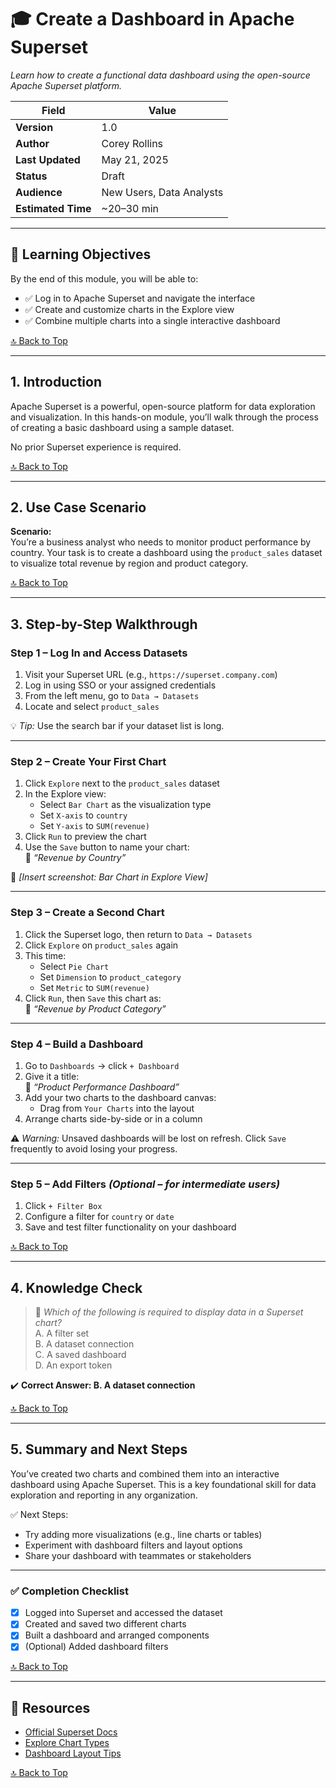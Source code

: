 # 🎓 Create a Dashboard in Apache Superset
*Learn how to create a functional data dashboard using the open-source Apache Superset platform.*

| **Field**         | **Value**                                |
|-------------------|--------------------------------------------|
| **Version**       | 1.0                                       |
| **Author**        | Corey Rollins                            |
| **Last Updated**  | May 21, 2025                             |
| **Status**        | Draft                                     |
| **Audience**      | New Users, Data Analysts                  |
| **Estimated Time**| ~20–30 min                                |

---

## 🧠 Learning Objectives

By the end of this module, you will be able to:

- ✅ Log in to Apache Superset and navigate the interface
- ✅ Create and customize charts in the Explore view
- ✅ Combine multiple charts into a single interactive dashboard

[🔝 Back to Top](#-create-a-dashboard-in-apache-superset)

---

## 1. Introduction

Apache Superset is a powerful, open-source platform for data exploration and visualization. In this hands-on module, you’ll walk through the process of creating a basic dashboard using a sample dataset.

No prior Superset experience is required.

[🔝 Back to Top](#-create-a-dashboard-in-apache-superset)

---

## 2. Use Case Scenario

**Scenario:**  
You’re a business analyst who needs to monitor product performance by country. Your task is to create a dashboard using the `product_sales` dataset to visualize total revenue by region and product category.

[🔝 Back to Top](#-create-a-dashboard-in-apache-superset)

---

## 3. Step-by-Step Walkthrough

### Step 1 – Log In and Access Datasets

1. Visit your Superset URL (e.g., `https://superset.company.com`)
2. Log in using SSO or your assigned credentials
3. From the left menu, go to `Data → Datasets`
4. Locate and select `product_sales`

💡 *Tip:* Use the search bar if your dataset list is long.

---

### Step 2 – Create Your First Chart

1. Click `Explore` next to the `product_sales` dataset
2. In the Explore view:
    - Select `Bar Chart` as the visualization type
    - Set `X-axis` to `country`
    - Set `Y-axis` to `SUM(revenue)`
3. Click `Run` to preview the chart
4. Use the `Save` button to name your chart:  
   📄 _“Revenue by Country”_

📸 *[Insert screenshot: Bar Chart in Explore View]*

---

### Step 3 – Create a Second Chart

1. Click the Superset logo, then return to `Data → Datasets`
2. Click `Explore` on `product_sales` again
3. This time:
    - Select `Pie Chart`
    - Set `Dimension` to `product_category`
    - Set `Metric` to `SUM(revenue)`
4. Click `Run`, then `Save` this chart as:  
   📄 _“Revenue by Product Category”_

---

### Step 4 – Build a Dashboard

1. Go to `Dashboards` → click `+ Dashboard`
2. Give it a title:  
   🧾 _“Product Performance Dashboard”_
3. Add your two charts to the dashboard canvas:
    - Drag from `Your Charts` into the layout
4. Arrange charts side-by-side or in a column

⚠️ *Warning:* Unsaved dashboards will be lost on refresh. Click `Save` frequently to avoid losing your progress.

---

### Step 5 – Add Filters *(Optional – for intermediate users)*

1. Click `+ Filter Box`
2. Configure a filter for `country` or `date`
3. Save and test filter functionality on your dashboard

[🔝 Back to Top](#-create-a-dashboard-in-apache-superset)

---

## 4. Knowledge Check

> 🧠 *Which of the following is required to display data in a Superset chart?*  
> A. A filter set  
> B. A dataset connection  
> C. A saved dashboard  
> D. An export token  

✔️ **Correct Answer: B. A dataset connection**

[🔝 Back to Top](#-create-a-dashboard-in-apache-superset)

---

## 5. Summary and Next Steps

You’ve created two charts and combined them into an interactive dashboard using Apache Superset. This is a key foundational skill for data exploration and reporting in any organization.

✅ Next Steps:
- Try adding more visualizations (e.g., line charts or tables)
- Experiment with dashboard filters and layout options
- Share your dashboard with teammates or stakeholders

---

### ✅ Completion Checklist

- [x] Logged into Superset and accessed the dataset  
- [x] Created and saved two different charts  
- [x] Built a dashboard and arranged components  
- [x] (Optional) Added dashboard filters

[🔝 Back to Top](#-create-a-dashboard-in-apache-superset)

---

## 🔗 Resources

- [Official Superset Docs](https://superset.apache.org/docs/intro)
- [Explore Chart Types](https://superset.apache.org/docs/creating-charts-dashboards/explore)
- [Dashboard Layout Tips](https://superset.apache.org/docs/creating-charts-dashboards/dashboards)

[🔝 Back to Top](#-create-a-dashboard-in-apache-superset)
